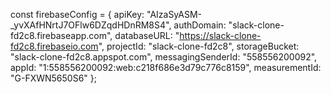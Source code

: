 const firebaseConfig = {
  apiKey: "AIzaSyASM-_yvXAfHNrtJ7OFlw6DZqdHDnRM8S4",
  authDomain: "slack-clone-fd2c8.firebaseapp.com",
  databaseURL: "https://slack-clone-fd2c8.firebaseio.com",
  projectId: "slack-clone-fd2c8",
  storageBucket: "slack-clone-fd2c8.appspot.com",
  messagingSenderId: "558556200092",
  appId: "1:558556200092:web:c218f686e3d79c776c8159",
  measurementId: "G-FXWN5650S6"
};